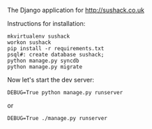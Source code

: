 The Django application for http://sushack.co.uk


Instructions for installation:

    mkvirtualenv sushack
    workon sushack
    pip install -r requirements.txt
    psql#: create database sushack;
    python manage.py syncdb
    python manage.py migrate

Now let's start the dev server:

    DEBUG=True python manage.py runserver

or

    DEBUG=True ./manage.py runserver
